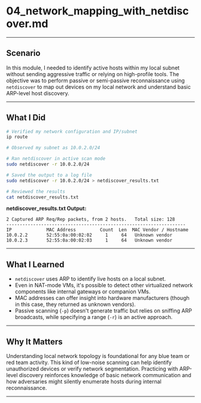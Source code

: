 # 04_network_mapping_with_netdiscover.md

---

## Scenario

In this module, I needed to identify active hosts within my local subnet without sending aggressive traffic or relying on high-profile tools. The objective was to perform passive or semi-passive reconnaissance using `netdiscover` to map out devices on my local network and understand basic ARP-level host discovery.

---

## What I Did

```bash
# Verified my network configuration and IP/subnet
ip route

# Observed my subnet as 10.0.2.0/24

# Ran netdiscover in active scan mode
sudo netdiscover -r 10.0.2.0/24

# Saved the output to a log file
sudo netdiscover -r 10.0.2.0/24 > netdiscover_results.txt

# Reviewed the results
cat netdiscover_results.txt
```

**netdiscover_results.txt Output:**
```
2 Captured ARP Req/Rep packets, from 2 hosts.   Total size: 128
-------------------------------------------------------------------
IP             MAC Address         Count  Len  MAC Vendor / Hostname
10.0.2.2       52:55:0a:00:02:02     1     64   Unknown vendor
10.0.2.3       52:55:0a:00:02:03     1     64   Unknown vendor
```

---

## What I Learned

- `netdiscover` uses ARP to identify live hosts on a local subnet.
- Even in NAT-mode VMs, it's possible to detect other virtualized network components like internal gateways or companion VMs.
- MAC addresses can offer insight into hardware manufacturers (though in this case, they returned as unknown vendors).
- Passive scanning (`-p`) doesn't generate traffic but relies on sniffing ARP broadcasts, while specifying a range (`-r`) is an active approach.

---

## Why It Matters

Understanding local network topology is foundational for any blue team or red team activity. This kind of low-noise scanning can help identify unauthorized devices or verify network segmentation. Practicing with ARP-level discovery reinforces knowledge of basic network communication and how adversaries might silently enumerate hosts during internal reconnaissance.

---

